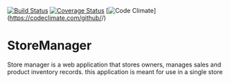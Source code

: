 
[![Build Status](https://travis-ci.org/freeCodeCamp/how-to-contribute-to-open-source.svg?branch=Develop)](https://travis-ci.org/freeCodeCamp/how-to-contribute-to-open-source)
[![Coverage Status](https://coveralls.io/repos/github/frankopkusianwar/StoreManager/badge.svg?branch=master)](https://coveralls.io/github/frankopkusianwar/StoreManager?branch=Develop)
[![Code Climate](https://codeclimate.com/github/codeclimate/codeclimate/badges/gpa.svg)](https://codeclimate.com/github/<github username>/<repo name>)

# StoreManager
Store manager is a web application that stores owners, manages sales and product inventory records. this application is meant for use in a single store
